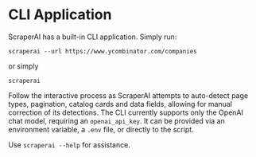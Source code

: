 # CLI Application
ScraperAI has a built-in CLI application. Simply run:
```console
scraperai --url https://www.ycombinator.com/companies
```
or simply
```console
scraperai
```

Follow the interactive process as ScraperAI attempts to auto-detect page types, pagination, catalog cards and data fields, 
allowing for manual correction of its detections.
The CLI currently supports only the OpenAI chat model, requiring an `openai_api_key`. 
It can be provided via an environment variable, a `.env` file, or directly to the script.

Use `scraperai --help`  for assistance.
